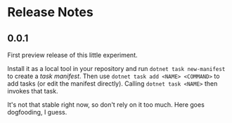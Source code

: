 # Release Notes

## 0.0.1

First preview release of this little experiment.

Install it as a local tool in your repository and run `dotnet task new-manifest` to create a _task manifest_.
Then use `dotnet task add <NAME> <COMMAND>` to add tasks (or edit the manifest directly). Calling `dotnet task <NAME>` then invokes that task.

It's not that stable right now, so don't rely on it too much. Here goes dogfooding, I guess.
